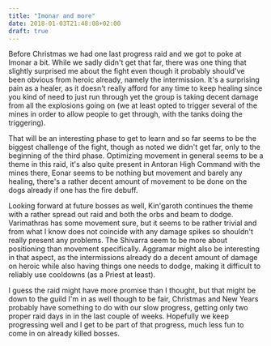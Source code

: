 ```yaml
---
title: "Imonar and more"
date: 2018-01-03T21:48:08+02:00
draft: true
---
```


Before Christmas we had one last progress raid and we got to poke at Imonar a bit. While we sadly didn't get that far, there was one thing that slightly surprised me about the fight even though it probably should've been obvious from heroic already, namely the intermission. It's a surprising pain as a healer, as it doesn't really afford for any time to keep healing since you kind of need to just run through yet the group is taking decent damage from all the explosions going on (we at least opted to trigger several of the mines in order to allow people to get through, with the tanks doing the triggering).

That will be an interesting phase to get to learn and so far seems to be the biggest challenge of the fight, though as noted we didn't get far, only to the beginning of the third phase. Optimizing movement in general seems to be a theme in this raid, it's also quite present in Antoran High Command with the mines there, Eonar seems to be nothing but movement and barely any healing, there's a rather decent amount of movement to be done on the dogs already if one has the fire debuff.

Looking forward at future bosses as well, Kin'garoth continues the theme with a rather spread out raid and both the orbs and beam to dodge. Varimathras has some movement sure, but it seems to be rather trivial and from what I know does not coincide with any damage spikes so shouldn't really present any problems. The Shivarra seem to be more about positioning than movement specifically. Aggramar might also be interesting in that aspect, as the intermissions already do a decent amount of damage on heroic while also having things one needs to dodge, making it difficult to reliably use cooldowns (as a Priest at least).

I guess the raid might have more promise than I thought, but that might be down to the guild I'm in as well though to be fair, Christmas and New Years probably have something to do with our slow progress, getting only two proper raid days in in the last couple of weeks. Hopefully we keep progressing well and I get to be part of that progress, much less fun to come in on already killed bosses.